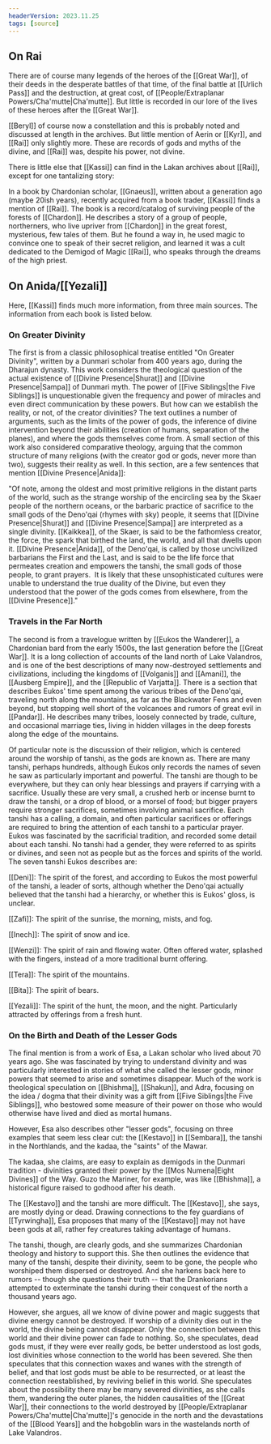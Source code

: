 ```yaml
---
headerVersion: 2023.11.25
tags: [source]
---
```


## On Rai

There are of course many legends of the heroes of the [[Great War]], of their deeds in the desperate battles of that time, of the final battle at [[Urlich Pass]] and the destruction, at great cost, of [[People/Extraplanar Powers/Cha'mutte|Cha'mutte]]. But little is recorded in our lore of the lives of these heroes after the [[Great War]].

[[Beryl]] of course now a constellation and this is probably noted and discussed at length in the archives. But little mention of Aerin or [[Kyr]], and [[Rai]] only slightly more. These are records of gods and myths of the divine, and [[Rai]] was, despite his power, not divine.

There is little else that [[Kassi]] can find in the Lakan archives about [[Rai]], except for one tantalizing story:

In a book by Chardonian scholar, [[Gnaeus]], written about a generation ago (maybe 20ish years), recently acquired from a book trader, [[Kassi]] finds a mention of [[Rai]]. The book is a record/catalog of surviving people of the forests of [[Chardon]]. He describes a story of a group of people, northerners, who live upriver from [[Chardon]] in the great forest, mysterious, few tales of them. But he found a way in, he used magic to convince one to speak of their secret religion, and learned it was a cult dedicated to the Demigod of Magic [[Rai]], who speaks through the dreams of the high priest.

## On Anida/[[Yezali]]

Here, [[Kassi]] finds much more information, from three main sources. The information from each book is listed below.

### On Greater Divinity

The first is from a classic philosophical treatise entitled "On Greater Divinity", written by a Dunmari scholar from 400 years ago, during the Dharajun dynasty. This work considers the theological question of the actual existence of [[Divine Presence|Shurat]] and [[Divine Presence|Sampa]] of Dunmari myth. The power of [[Five Siblings|the Five Siblings]] is unquestionable given the frequency and power of miracles and even direct communication by these powers. But how can we establish the reality, or not, of the creator divinities? The text outlines a number of arguments, such as the limits of the power of gods, the inference of divine intervention beyond their abilities (creation of humans, separation of the planes), and where the gods themselves come from. A small section of this work also considered comparative theology, arguing that the common structure of many religions (with the creator god or gods, never more than two), suggests their reality as well. In this section, are a few sentences that mention [[Divine Presence|Anida]]:

"Of note, among the oldest and most primitive religions in the distant parts of the world, such as the strange worship of the encircling sea by the Skaer people of the northern oceans, or the barbaric practice of sacrifice to the small gods of the Deno'qai (rhymes with sky) people, it seems that [[Divine Presence|Shurat]] and [[Divine Presence|Sampa]] are interpreted as a single divinity. [[Kaikkea]], of the Skaer, is said to be the fathomless creator, the force, the spark that birthed the land, the world, and all that dwells upon it. [[Divine Presence|Anida]], of the Deno'qai, is called by those uncivilized barbarians the First and the Last, and is said to be the life force that permeates creation and empowers the tanshi, the small gods of those people, to grant prayers.  It is likely that these unsophisticated cultures were unable to understand the true duality of the Divine, but even they understood that the power of the gods comes from elsewhere, from the [[Divine Presence]]."

### Travels in the Far North

The second is from a travelogue written by [[Eukos the Wanderer]], a Chardonian bard from the early 1500s, the last generation before the [[Great War]]. It is a long collection of accounts of the land north of Lake Valandros, and is one of the best descriptions of many now-destroyed settlements and civilizations, including the kingdoms of [[Volganis]] and [[Amani]], the [[Ausberg Empire]], and the [[Republic of Varjatta]]. There is a section that describes Eukos' time spent among the various tribes of the Deno'qai, traveling north along the mountains, as far as the Blackwater Fens and even beyond, but stopping well short of the volcanoes and rumors of great evil in [[Pandar]]. He describes many tribes, loosely connected by trade, culture, and occasional marriage ties, living in hidden villages in the deep forests along the edge of the mountains.

Of particular note is the discussion of their religion, which is centered around the worship of tanshi, as the gods are known as. There are many tanshi, perhaps hundreds, although Eukos only records the names of seven he saw as particularly important and powerful. The tanshi are though to be everywhere, but they can only hear blessings and prayers if carrying with a sacrifice. Usually these are very small, a crushed herb or incense burnt to draw the tanshi, or a drop of blood, or a morsel of food; but bigger prayers require stronger sacrifices, sometimes involving animal sacrifice. Each tanshi has a calling, a domain, and often particular sacrifices or offerings are required to bring the attention of each tanshi to a particular prayer. Eukos was fascinated by the sacrificial tradition, and recorded some detail about each tanshi. No tanshi had a gender, they were referred to as spirits or divines, and seen not as people but as the forces and spirits of the world. The seven tanshi Eukos describes are:

[[Deni]]: The spirit of the forest, and according to Eukos the most powerful of the tanshi, a leader of sorts, although whether the Deno'qai actually believed that the tanshi had a hierarchy, or whether this is Eukos' gloss, is unclear.

[[Zafi]]: The spirit of the sunrise, the morning, mists, and fog.

[[Inech]]: The spirit of snow and ice.

[[Wenzi]]: The spirit of rain and flowing water. Often offered water, splashed with the fingers, instead of a more traditional burnt offering.

[[Tera]]: The spirit of the mountains.

[[Bita]]: The spirit of bears.

[[Yezali]]: The spirit of the hunt, the moon, and the night. Particularly attracted by offerings from a fresh hunt.

### On the Birth and Death of the Lesser Gods

The final mention is from a work of Esa, a Lakan scholar who lived about 70 years ago. She was fascinated by trying to understand divinity and was particularly interested in stories of what she called the lesser gods, minor powers that seemed to arise and sometimes disappear. Much of the work is theological speculation on [[Bhishma]], [[Shakun]], and Adra, focusing on the idea / dogma that their divinity was a gift from [[Five Siblings|the Five Siblings]], who bestowed some measure of their power on those who would otherwise have lived and died as mortal humans.

However, Esa also describes other "lesser gods", focusing on three examples that seem less clear cut: the [[Kestavo]] in [[Sembara]], the tanshi in the Northlands, and the kadaa, the "saints" of the Mawar.

The kadaa, she claims, are easy to explain as demigods in the Dunmari tradition - divinities granted their power by the [[Mos Numena|Eight Divines]] of the Way. Guzo the Mariner, for example, was like [[Bhishma]], a historical figure raised to godhood after his death.

The [[Kestavo]] and the tanshi are more difficult. The [[Kestavo]], she says, are mostly dying or dead. Drawing connections to the fey guardians of [[Tyrwingha]], Esa proposes that many of the [[Kestavo]] may not have been gods at all, rather fey creatures taking advantage of humans.

The tanshi, though, are clearly gods, and she summarizes Chardonian theology and history to support this. She then outlines the evidence that many of the tanshi, despite their divinity, seem to be gone, the people who worshiped them dispersed or destroyed. And she harkens back here to rumors -- though she questions their truth -- that the Drankorians attempted to exterminate the tanshi during their conquest of the north a thousand years ago.

However, she argues, all we know of divine power and magic suggests that divine energy cannot be destroyed. If worship of a divinity dies out in the world, the divine being cannot disappear. Only the connection between this world and their divine power can fade to nothing. So, she speculates, dead gods must, if they were ever really gods, be better understood as lost gods, lost divinities whose connection to the world has been severed. She then speculates that this connection waxes and wanes with the strength of belief, and that lost gods must be able to be resurrected, or at least the connection reestablished, by reviving belief in this world. She speculates about the possibility there may be many severed divinities, as she calls them, wandering the outer planes, the hidden causalities of the [[Great War]], their connections to the world destroyed by [[People/Extraplanar Powers/Cha'mutte|Cha'mutte]]'s genocide in the north and the devastations of the [[Blood Years]] and the hobgoblin wars in the wastelands north of Lake Valandros.